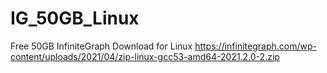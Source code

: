 # IG_50GB_Linux
Free 50GB InfiniteGraph Download for Linux
https://infinitegraph.com/wp-content/uploads/2021/04/zip-linux-gcc53-amd64-2021.2.0-2.zip
